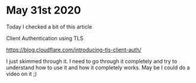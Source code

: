 # May 31st 2020

Today I checked a bit of this article

Client Authentication using TLS

https://blog.cloudflare.com/introducing-tls-client-auth/

I just skimmed through it. I need to go through it completely and try to
understand how to use it and how it completely works. May be I could do a video
on it ;)
